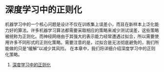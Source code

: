 # 深度学习中的正则化
机器学习中的一个核心问题是设计不仅在训练集上误差小，而且在新样本上泛化能力好的算法。许多机器学习算法都需要采取相应的策略来减少测试误差，这些策略被统称为正则化。而神经网络由于其强大的表示能力经常遭遇过拟合，所以需要使用许多不同形式的正则化策略。需要注意的是，过拟合是无法彻底避免的，我们所能做的只是“缓解”以减少其风险。
在本章中，我们将详细介绍深度学习中的正则化策略。
1. [深度学习中的正则化](深度学习中的正则化.md)